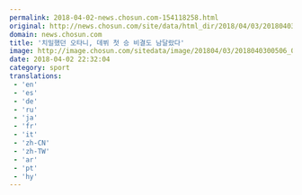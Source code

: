 ```yaml
---
permalink: 2018-04-02-news.chosun.com-154118258.html
original: http://news.chosun.com/site/data/html_dir/2018/04/03/2018040300523.html
domain: news.chosun.com
title: '치밀했던 오타니, 데뷔 첫 승 비결도 남달랐다'
image: http://image.chosun.com/sitedata/image/201804/03/2018040300506_0.jpg
date: 2018-04-02 22:32:04
category: sport
translations: 
 - 'en'
 - 'es'
 - 'de'
 - 'ru'
 - 'ja'
 - 'fr'
 - 'it'
 - 'zh-CN'
 - 'zh-TW'
 - 'ar'
 - 'pt'
 - 'hy'
---
```


